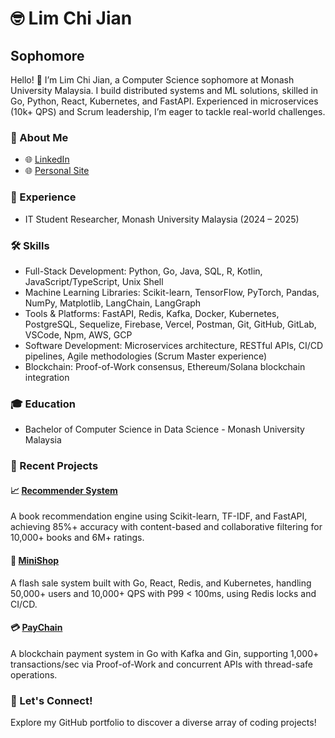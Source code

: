 # 🤓 Lim Chi Jian

## Sophomore

Hello! 👋 I’m Lim Chi Jian, a Computer Science sophomore at Monash University Malaysia. I build distributed systems and ML solutions, skilled in Go, Python, React, Kubernetes, and FastAPI. Experienced in microservices (10k+ QPS) and Scrum leadership, I’m eager to tackle real-world challenges.

### 🚀 About Me

- 🌐 [LinkedIn](https://www.linkedin.com/in/chijian/)
- 🌐 [Personal Site](https://github.com/ChiJian28)

### 💼 Experience

- IT Student Researcher, Monash University Malaysia (2024 – 2025)

### 🛠 Skills

- Full-Stack Development: Python, Go, Java, SQL, R, Kotlin, JavaScript/TypeScript, Unix Shell
- Machine Learning Libraries: Scikit-learn, TensorFlow, PyTorch, Pandas, NumPy, Matplotlib, LangChain, LangGraph
- Tools & Platforms: FastAPI, Redis, Kafka, Docker, Kubernetes, PostgreSQL, Sequelize, Firebase, Vercel, Postman, Git, GitHub, GitLab, VSCode, Npm, AWS, GCP
- Software Development: Microservices architecture, RESTful APIs, CI/CD pipelines, Agile methodologies (Scrum Master experience)
- Blockchain: Proof-of-Work consensus, Ethereum/Solana blockchain integration

### 🎓 Education
- Bachelor of Computer Science in Data Science - Monash University Malaysia


### 🌟 Recent Projects

#### 📈 [Recommender System](https://github.com/ChiJian28/book-recommender-system)
A book recommendation engine using Scikit-learn, TF-IDF, and FastAPI, achieving 85%+ accuracy with content-based and collaborative filtering for 10,000+ books and 6M+ ratings.

#### 🏬 [MiniShop](https://github.com/ChiJian28/MiniShop)
A flash sale system built with Go, React, Redis, and Kubernetes, handling 50,000+ users and 10,000+ QPS with P99 < 100ms, using Redis locks and CI/CD.

#### 💳 [PayChain](https://github.com/ChiJian28/PayChain)
A blockchain payment system in Go with Kafka and Gin, supporting 1,000+ transactions/sec via Proof-of-Work and concurrent APIs with thread-safe operations.

### 🤝 Let's Connect!
Explore my GitHub portfolio to discover a diverse array of coding projects!
